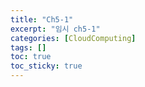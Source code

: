 ```yaml
---
title: "Ch5-1"
excerpt: "임시 ch5-1"
categories: [CloudComputing]
tags: []
toc: true
toc_sticky: true
---
```



